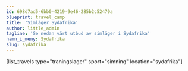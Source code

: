 ```yaml
---
id: 698d7ad5-6bb0-4219-9e46-285b2c52470a
blueprint: travel_camp
title: 'Simläger Sydafrika'
author: little_admin
tagline: 'Se nedan vårt utbud av simläger i Sydafrika'
namn_i_meny: Sydafrika
slug: sydafrika
---
```

<p>[list_travels type="traningslager" sport="simning" location="sydafrika"]</p>
